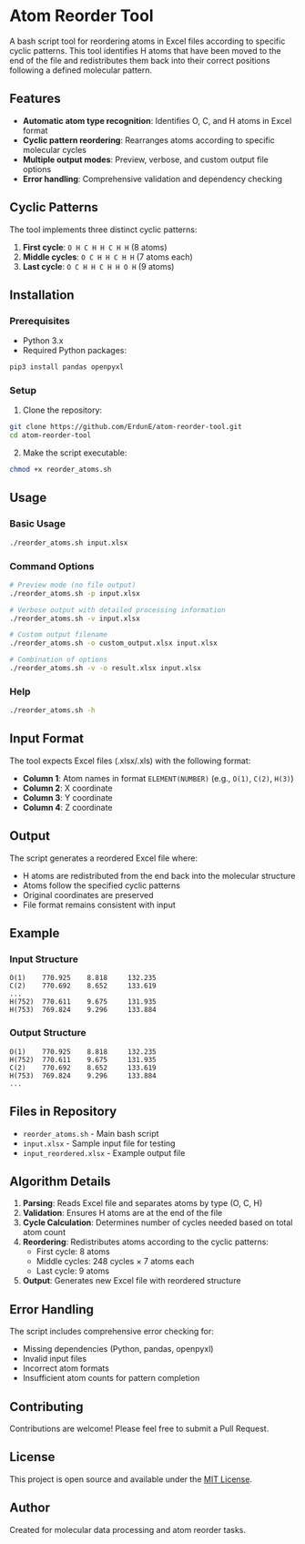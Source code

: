 # Atom Reorder Tool

A bash script tool for reordering atoms in Excel files according to specific cyclic patterns. This tool identifies H atoms that have been moved to the end of the file and redistributes them back into their correct positions following a defined molecular pattern.

## Features

- **Automatic atom type recognition**: Identifies O, C, and H atoms in Excel format
- **Cyclic pattern reordering**: Rearranges atoms according to specific molecular cycles
- **Multiple output modes**: Preview, verbose, and custom output file options
- **Error handling**: Comprehensive validation and dependency checking

## Cyclic Patterns

The tool implements three distinct cyclic patterns:

1. **First cycle**: `O H C H H C H H` (8 atoms)
2. **Middle cycles**: `O C H H C H H` (7 atoms each)
3. **Last cycle**: `O C H H C H H O H` (9 atoms)

## Installation

### Prerequisites

- Python 3.x
- Required Python packages:

```bash
pip3 install pandas openpyxl
```

### Setup

1. Clone the repository:

```bash
git clone https://github.com/ErdunE/atom-reorder-tool.git
cd atom-reorder-tool
```

2. Make the script executable:

```bash
chmod +x reorder_atoms.sh
```

## Usage

### Basic Usage

```bash
./reorder_atoms.sh input.xlsx
```

### Command Options

```bash
# Preview mode (no file output)
./reorder_atoms.sh -p input.xlsx

# Verbose output with detailed processing information
./reorder_atoms.sh -v input.xlsx

# Custom output filename
./reorder_atoms.sh -o custom_output.xlsx input.xlsx

# Combination of options
./reorder_atoms.sh -v -o result.xlsx input.xlsx
```

### Help

```bash
./reorder_atoms.sh -h
```

## Input Format

The tool expects Excel files (.xlsx/.xls) with the following format:

- **Column 1**: Atom names in format `ELEMENT(NUMBER)` (e.g., `O(1)`, `C(2)`, `H(3)`)
- **Column 2**: X coordinate
- **Column 3**: Y coordinate  
- **Column 4**: Z coordinate

## Output

The script generates a reordered Excel file where:

- H atoms are redistributed from the end back into the molecular structure
- Atoms follow the specified cyclic patterns
- Original coordinates are preserved
- File format remains consistent with input

## Example

### Input Structure

```
O(1)    770.925    8.818     132.235
C(2)    770.692    8.652     133.619
...
H(752)  770.611    9.675     131.935
H(753)  769.824    9.296     133.884
```

### Output Structure

```
O(1)    770.925    8.818     132.235
H(752)  770.611    9.675     131.935
C(2)    770.692    8.652     133.619
H(753)  769.824    9.296     133.884
...
```

## Files in Repository

- `reorder_atoms.sh` - Main bash script
- `input.xlsx` - Sample input file for testing
- `input_reordered.xlsx` - Example output file

## Algorithm Details

1. **Parsing**: Reads Excel file and separates atoms by type (O, C, H)
2. **Validation**: Ensures H atoms are at the end of the file
3. **Cycle Calculation**: Determines number of cycles needed based on total atom count
4. **Reordering**: Redistributes atoms according to the cyclic patterns:
   - First cycle: 8 atoms
   - Middle cycles: 248 cycles × 7 atoms each
   - Last cycle: 9 atoms
5. **Output**: Generates new Excel file with reordered structure

## Error Handling

The script includes comprehensive error checking for:

- Missing dependencies (Python, pandas, openpyxl)
- Invalid input files
- Incorrect atom formats
- Insufficient atom counts for pattern completion

## Contributing

Contributions are welcome! Please feel free to submit a Pull Request.

## License

This project is open source and available under the [MIT License](LICENSE).

## Author

Created for molecular data processing and atom reorder tasks.
